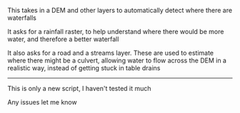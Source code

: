 This takes in a DEM and other layers to automatically detect where there are waterfalls

It asks for a rainfall raster, to help understand where there would be more water, and therefore a better waterfall

It also asks for a road and a streams layer. These are used to estimate where there might be a culvert, allowing water to flow across the DEM in a realistic way, instead of getting stuck in table drains

________________________________

This is only a new script, I haven't tested it much

Any issues let me know
